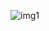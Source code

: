 ![img1](https://github.com/ShibiDhurgaM/Newswebsite/assets/137518782/ab37dc1a-df30-4101-91f2-22844efaa3d4)
